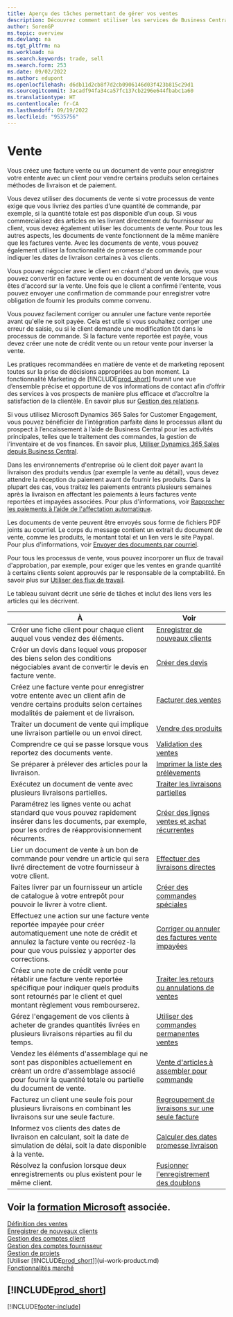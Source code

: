 ```yaml
---
title: Aperçu des tâches permettant de gérer vos ventes
description: Découvrez comment utiliser les services de Business Central pour gérer les activités de vente avec vos clients avec des factures de vente, des commandes, des devis et plus encore.
author: SorenGP
ms.topic: overview
ms.devlang: na
ms.tgt_pltfrm: na
ms.workload: na
ms.search.keywords: trade, sell
ms.search.form: 253
ms.date: 09/02/2022
ms.author: edupont
ms.openlocfilehash: d6db11d2cb8f7d2cb0906146d03f423b815c29d1
ms.sourcegitcommit: 3acadf94fa34ca57fc137cb2296e644fbabc1a60
ms.translationtype: HT
ms.contentlocale: fr-CA
ms.lasthandoff: 09/19/2022
ms.locfileid: "9535756"
---
```

# <a name="sales"></a>Vente

Vous créez une facture vente ou un document de vente pour enregistrer votre entente avec un client pour vendre certains produits selon certaines méthodes de livraison et de paiement.

Vous devez utiliser des documents de vente si votre processus de vente exige que vous livriez des parties d’une quantité de commande, par exemple, si la quantité totale est pas disponible d’un coup. Si vous commercialisez des articles en les livrant directement du fournisseur au client, vous devez également utiliser les documents de vente. Pour tous les autres aspects, les documents de vente fonctionnent de la même manière que les factures vente. Avec les documents de vente, vous pouvez également utiliser la fonctionnalité de promesse de commande pour indiquer les dates de livraison certaines à vos clients.  

Vous pouvez négocier avec le client en créant d'abord un devis, que vous pouvez convertir en facture vente ou en document de vente lorsque vous êtes d'accord sur la vente. Une fois que le client a confirmé l'entente, vous pouvez envoyer une confirmation de commande pour enregistrer votre obligation de fournir les produits comme convenu.

Vous pouvez facilement corriger ou annuler une facture vente reportée avant qu'elle ne soit payée. Cela est utile si vous souhaitez corriger une erreur de saisie, ou si le client demande une modification tôt dans le processus de commande. Si la facture vente reportée est payée, vous devez créer une note de crédit vente ou un retour vente pour inverser la vente.

Les pratiques recommandées en matière de vente et de marketing reposent toutes sur la prise de décisions appropriées au bon moment. La fonctionnalité Marketing de [!INCLUDE[prod_short](includes/prod_short.md)] fournit une vue d’ensemble précise et opportune de vos informations de contact afin d’offrir des services à vos prospects de manière plus efficace et d’accroître la satisfaction de la clientèle. En savoir plus sur [Gestion des relations](marketing-relationship-management.md).

Si vous utilisez Microsoft Dynamics 365 Sales for Customer Engagement, vous pouvez bénéficier de l’intégration parfaite dans le processus allant du prospect à l’encaissement à l’aide de Business Central pour les activités principales, telles que le traitement des commandes, la gestion de l'inventaire et de vos finances. En savoir plus, [Utiliser Dynamics 365 Sales depuis Business Central](marketing-integrate-dynamicscrm.md).

Dans les environnements d'entreprise où le client doit payer avant la livraison des produits vendus (par exemple la vente au détail), vous devez attendre la réception du paiement avant de fournir les produits. Dans la plupart des cas, vous traitez les paiements entrants plusieurs semaines après la livraison en affectant les paiements à leurs factures vente reportées et impayées associées. Pour plus d'informations, voir [Rapprocher les paiements à l’aide de l'affectation automatique](receivables-how-reconcile-payments-auto-application.md).

Les documents de vente peuvent être envoyés sous forme de fichiers PDF joints au courriel. Le corps du message contient un extrait du document de vente, comme les produits, le montant total et un lien vers le site Paypal. Pour plus d'informations, voir [Envoyer des documents par courriel](ui-how-send-documents-email.md).

Pour tous les processus de vente, vous pouvez incorporer un flux de travail d'approbation, par exemple, pour exiger que les ventes en grande quantité à certains clients soient approuvés par le responsable de la comptabilité. En savoir plus sur [Utiliser des flux de travail](across-use-workflows.md).

Le tableau suivant décrit une série de tâches et inclut des liens vers les articles qui les décrivent.

| À | Voir |
| --- | --- |
|Créer une fiche client pour chaque client auquel vous vendez des éléments.|[Enregistrer de nouveaux clients](sales-how-register-new-customers.md)|
| Créer un devis dans lequel vous proposer des biens selon des conditions négociables avant de convertir le devis en facture vente. |[Créer des devis](sales-how-make-offers.md) |
| Créez une facture vente pour enregistrer votre entente avec un client afin de vendre certains produits selon certaines modalités de paiement et de livraison. |[Facturer des ventes](sales-how-invoice-sales.md) |
| Traiter un document de vente qui implique une livraison partielle ou un envoi direct. |[Vendre des produits](sales-how-sell-products.md) |
|Comprendre ce qui se passe lorsque vous reportez des documents vente.|[Validation des ventes](ui-post-sales.md)|
|Se préparer à prélever des articles pour la livraison.|[Imprimer la liste des prélèvements](sales-how-print-picking-list.md)|
| Exécutez un document de vente avec plusieurs livraisons partielles. | [Traiter les livraisons partielles](sales-how-send-partial-shipments.md) |
|Paramétrez les lignes vente ou achat standard que vous pouvez rapidement insérer dans les documents, par exemple, pour les ordres de réapprovisionnement récurrents.|[Créer des lignes ventes et achat récurrentes](sales-how-work-standard-lines.md)|  
| Lier un document de vente à un bon de commande pour vendre un article qui sera livré directement de votre fournisseur à votre client. |[Effectuer des livraisons directes](sales-how-drop-shipment.md) |
|Faites livrer par un fournisseur un article de catalogue à votre entrepôt pour pouvoir le livrer à votre client.|[Créer des commandes spéciales](sales-how-to-create-special-orders.md)|
| Effectuez une action sur une facture vente reportée impayée pour créer automatiquement une note de crédit et annulez la facture vente ou recréez-la pour que vous puissiez y apporter des corrections. |[Corriger ou annuler des factures vente impayées](sales-how-correct-cancel-sales-invoice.md) |
| Créez une note de crédit vente pour rétablir une facture vente reportée spécifique pour indiquer quels produits sont retournés par le client et quel montant règlement vous rembourserez. |[Traiter les retours ou annulations de ventes](sales-how-process-sales-returns-cancellations.md) |
|Gérez l'engagement de vos clients à acheter de grandes quantités livrées en plusieurs livraisons réparties au fil du temps.|[Utiliser des commandes permanentes ventes](sales-how-to-create-blanket-sales-orders.md)|
|Vendez les éléments d'assemblage qui ne sont pas disponibles actuellement en créant un ordre d'assemblage associé pour fournir la quantité totale ou partielle du document de vente.|[Vente d'articles à assembler pour commande](assembly-how-to-sell-items-assembled-to-order.md)|
|Facturez un client une seule fois pour plusieurs livraisons en combinant les livraisons sur une seule facture.|[Regroupement de livraisons sur une seule facture](sales-how-to-combine-shipments-on-a-single-invoice.md)|
|Informez vos clients des dates de livraison en calculant, soit la date de simulation de délai, soit la date disponible à la vente.|[Calculer des dates promesse livraison](sales-how-to-calculate-order-promising-dates.md)|
|Résolvez la confusion lorsque deux enregistrements ou plus existent pour le même client.|[Fusionner l'enregistrement des doublons](sales-how-merge-duplicate-records.md)|

## <a name="see-related-microsoft-training"></a>Voir la [formation Microsoft](/training/paths/sell-items-services-dynamics-365-business-central/) associée.

[Définition des ventes](sales-setup-sales.md)  
[Enregistrer de nouveaux clients](sales-how-register-new-customers.md)  
[Gestion des comptes client](receivables-manage-receivables.md)  
[Gestion des comptes fournisseur](payables-manage-payables.md)  
[Gestion de projets](projects-manage-projects.md)  
[Utiliser [!INCLUDE[prod_short](includes/prod_short.md)]](ui-work-product.md)  
[Fonctionnalités marché](ui-across-business-areas.md)

## [!INCLUDE[prod_short](includes/free_trial_md.md)]  

[!INCLUDE[footer-include](includes/footer-banner.md)]
